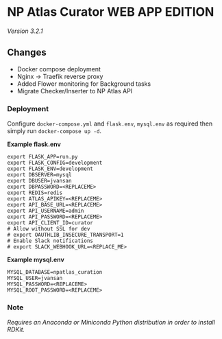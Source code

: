 # NP Atlas Curator WEB APP EDITION

_Version 3.2.1_

## Changes

- Docker compose deployment
- Nginx -> Traefik reverse proxy
- Added Flower monitoring for Background tasks
- Migrate Checker/Inserter to NP Atlas API

### Deployment

Configure `docker-compose.yml` and `flask.env`, `mysql.env` as required then simply run `docker-compose up -d`.

**Example flask.env**

```
export FLASK_APP=run.py
export FLASK_CONFIG=development
export FLASK_ENV=development
export DBSERVER=mysql
export DBUSER=jvansan
export DBPASSWORD=<REPLACEME>
export REDIS=redis
export ATLAS_APIKEY=<REPLACEME>
export API_BASE_URL=<REPLACEME>
export API_USERNAME=admin
export API_PASSWORD=<REPLACEME>
export API_CLIENT_ID=curator
# Allow without SSL for dev
# export OAUTHLIB_INSECURE_TRANSPORT=1
# Enable Slack notifications
# export SLACK_WEBHOOK_URL=<REPLACE_ME>
```

**Example mysql.env**

```
MYSQL_DATABASE=npatlas_curation
MYSQL_USER=jvansan
MYSQL_PASSWORD=<REPLACEME>
MYSQL_ROOT_PASSWORD=<REPLACEME>
```

### Note

_Requires an Anaconda or Miniconda Python distribution in order to
install RDKit._
